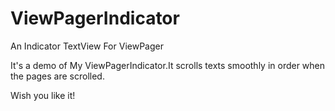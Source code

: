 # ViewPagerIndicator
An Indicator TextView For ViewPager

It's a demo of My ViewPagerIndicator.It scrolls texts smoothly in order when the pages are scrolled.

Wish you like it!
